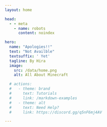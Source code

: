 ```yaml
---
layout: home

head:
  - - meta
    - name: robots
      content: noindex

hero:
  name: "Apologies!!"
  text: "Not Availble"
  textsuffix: ' Yet'
  tagline: By Hira
  image:
    src: /data/home.png
    alt: All About Minecraft

  # actions:
  #   - theme: brand
  #     text: Tutorials
  #     link: /markdown-examples
  #   - theme: alt
  #     text: Need Help?
  #     link: https://discord.gg/q5nF6mj4AV

---
```


<Home />